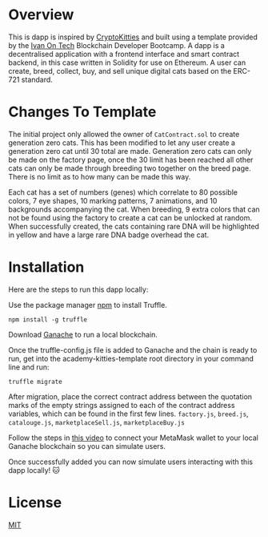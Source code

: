# Overview
This is dapp is inspired by [CryptoKitties](https://www.cryptokitties.co/) and built using a template provided by the [Ivan On Tech](https://academy.ivanontech.com/) Blockchain Developer Bootcamp. A dapp is a decentralised application with a frontend interface and smart contract backend, in this case written in Solidity for use on Ethereum. A user can create, breed, collect, buy, and sell unique digital cats based on the ERC-721 standard.

# Changes To Template
The initial project only allowed the owner of `CatContract.sol` to create generation zero cats. This has been modified to let any user create a generation zero cat until 30 total are made. Generation zero cats can only be made on the factory page, once the 30 limit has been reached all other cats can only be made through breeding two together on the breed page. There is no limit as to how many can be made this way.

Each cat has a set of numbers (genes) which correlate to 80 possible colors, 7 eye shapes, 10 marking patterns, 7 animations, and 10 backgrounds accompanying the cat. When breeding, 9 extra colors that can not be found using the factory to create a cat can be unlocked at random. When successfully created, the cats containing rare DNA will be highlighted in yellow and have a large rare DNA badge overhead the cat.

# Installation
Here are the steps to run this dapp locally:

Use the package manager [npm](https://www.npmjs.com/) to install Truffle.

```
npm install -g truffle
```

Download [Ganache](https://www.trufflesuite.com/ganache) to run a local blockchain.

Once the truffle-config.js file is added to Ganache and the chain is ready to run, get into the academy-kitties-template root directory in your command line and run:
```
truffle migrate
```
After migration, place the correct contract address between the quotation marks of the empty strings assigned to each of the contract address variables, which can be found in the first few lines. `factory.js`, `breed.js`, `catalouge.js`, `marketplaceSell.js`, `marketplaceBuy.js`

Follow the steps in [this video](https://www.youtube.com/watch?v=nUEBAS5r4Og) to connect your MetaMask wallet to your local Ganache blockchain so you can simulate users.

Once successfully added you can now simulate users interacting with this dapp locally! 🐱

# License
[MIT](https://github.com/Ty-Sir/academy-kitties-template/blob/master/LICENSE)
